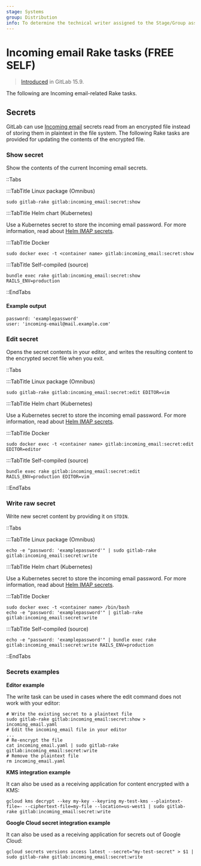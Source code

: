 ```yaml
---
stage: Systems
group: Distribution
info: To determine the technical writer assigned to the Stage/Group associated with this page, see https://handbook.gitlab.com/handbook/product/ux/technical-writing/#assignments
---
```


# Incoming email Rake tasks **(FREE SELF)**

> [Introduced](https://gitlab.com/gitlab-org/gitlab/-/merge_requests/108279) in GitLab 15.9.

The following are Incoming email-related Rake tasks.

## Secrets

GitLab can use [Incoming email](../incoming_email.md) secrets read from an encrypted file instead of storing them in plaintext in the file system. The following Rake tasks are provided for updating the contents of the encrypted file.

### Show secret

Show the contents of the current Incoming email secrets.

::Tabs

:::TabTitle Linux package (Omnibus)

```shell
sudo gitlab-rake gitlab:incoming_email:secret:show
```

:::TabTitle Helm chart (Kubernetes)

Use a Kubernetes secret to store the incoming email password. For more information,
read about [Helm IMAP secrets](https://docs.gitlab.com/charts/installation/secrets.html#imap-password-for-incoming-emails).

:::TabTitle Docker

```shell
sudo docker exec -t <container name> gitlab:incoming_email:secret:show
```

:::TabTitle Self-compiled (source)

```shell
bundle exec rake gitlab:incoming_email:secret:show RAILS_ENV=production
```

::EndTabs

#### Example output

```plaintext
password: 'examplepassword'
user: 'incoming-email@mail.example.com'
```

### Edit secret

Opens the secret contents in your editor, and writes the resulting content to the encrypted secret file when you exit.

::Tabs

:::TabTitle Linux package (Omnibus)

```shell
sudo gitlab-rake gitlab:incoming_email:secret:edit EDITOR=vim
```

:::TabTitle Helm chart (Kubernetes)

Use a Kubernetes secret to store the incoming email password. For more information,
read about [Helm IMAP secrets](https://docs.gitlab.com/charts/installation/secrets.html#imap-password-for-incoming-emails).

:::TabTitle Docker

```shell
sudo docker exec -t <container name> gitlab:incoming_email:secret:edit EDITOR=editor
```

:::TabTitle Self-compiled (source)

```shell
bundle exec rake gitlab:incoming_email:secret:edit RAILS_ENV=production EDITOR=vim
```

::EndTabs

### Write raw secret

Write new secret content by providing it on `STDIN`.

::Tabs

:::TabTitle Linux package (Omnibus)

```shell
echo -e "password: 'examplepassword'" | sudo gitlab-rake gitlab:incoming_email:secret:write
```

:::TabTitle Helm chart (Kubernetes)

Use a Kubernetes secret to store the incoming email password. For more information,
read about [Helm IMAP secrets](https://docs.gitlab.com/charts/installation/secrets.html#imap-password-for-incoming-emails).

:::TabTitle Docker

```shell
sudo docker exec -t <container name> /bin/bash
echo -e "password: 'examplepassword'" | gitlab-rake gitlab:incoming_email:secret:write
```

:::TabTitle Self-compiled (source)

```shell
echo -e "password: 'examplepassword'" | bundle exec rake gitlab:incoming_email:secret:write RAILS_ENV=production
```

::EndTabs

### Secrets examples

**Editor example**

The write task can be used in cases where the edit command does not work with your editor:

```shell
# Write the existing secret to a plaintext file
sudo gitlab-rake gitlab:incoming_email:secret:show > incoming_email.yaml
# Edit the incoming_email file in your editor
...
# Re-encrypt the file
cat incoming_email.yaml | sudo gitlab-rake gitlab:incoming_email:secret:write
# Remove the plaintext file
rm incoming_email.yaml
```

**KMS integration example**

It can also be used as a receiving application for content encrypted with a KMS:

```shell
gcloud kms decrypt --key my-key --keyring my-test-kms --plaintext-file=- --ciphertext-file=my-file --location=us-west1 | sudo gitlab-rake gitlab:incoming_email:secret:write
```

**Google Cloud secret integration example**

It can also be used as a receiving application for secrets out of Google Cloud:

```shell
gcloud secrets versions access latest --secret="my-test-secret" > $1 | sudo gitlab-rake gitlab:incoming_email:secret:write
```
